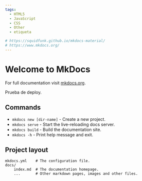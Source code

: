 ```yaml
---
tags:
  - HTML5
  - JavaScript
  - CSS
  - Other
  - etiqueta

# https://squidfunk.github.io/mkdocs-material/
# https://www.mkdocs.org/
---
```



# Welcome to MkDocs

For full documentation visit [mkdocs.org](https://www.mkdocs.org).

Prueba de deploy.

## Commands

* `mkdocs new [dir-name]` - Create a new project.
* `mkdocs serve` - Start the live-reloading docs server.
* `mkdocs build` - Build the documentation site.
* `mkdocs -h` - Print help message and exit.

## Project layout

    mkdocs.yml    # The configuration file.
    docs/
        index.md  # The documentation homepage.
        ...       # Other markdown pages, images and other files.
